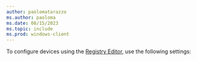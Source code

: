 ```yaml
---
author: paolomatarazzo
ms.author: paoloma
ms.date: 08/15/2023
ms.topic: include
ms.prod: windows-client
---
```


To configure devices using the [Registry Editor](/previous-versions/windows/it-pro/windows-server-2008-r2-and-2008/cc755256(v=ws.11)), use the following settings: